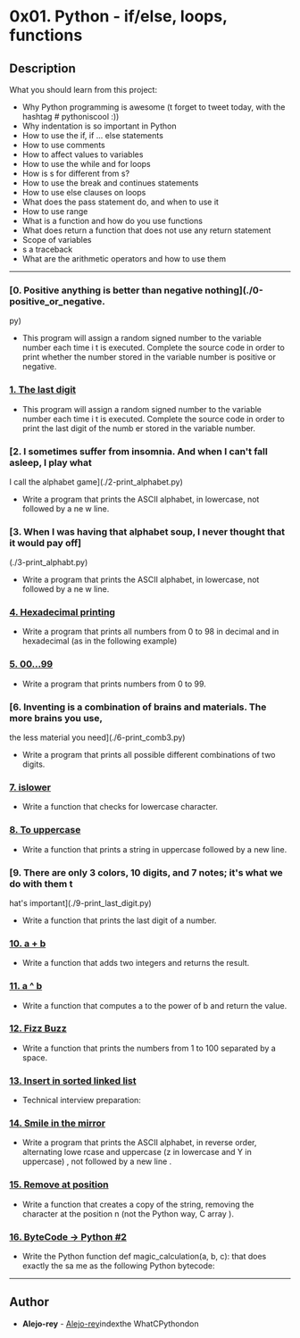 # 0x01. Python - if/else, loops, functions

## Description
What you should learn from this project:

* Why Python programming is awesome (t forget to tweet today, with the hashtag #
pythoniscool :))
* Why indentation is so important in Python
* How to use the if, if ... else statements
* How to use comments
* How to affect values to variables
* How to use the while and for loops
* How is s for different from s?
* How to use the break and continues statements
* How to use else clauses on loops
* What does the pass statement do, and when to use it
* How to use range
* What is a function and how do you use functions
* What does return a function that does not use any return statement
* Scope of variables
* s a traceback
* What are the arithmetic operators and how to use them

---

### [0. Positive anything is better than negative nothing](./0-positive_or_negative.
py)
* This program will assign a random signed number to the variable number each time i
t is executed. Complete the source code in order to print whether the number stored
in the variable number is positive or negative.


### [1. The last digit](./1-last_digit.py)
* This program will assign a random signed number to the variable number each time i
t is executed. Complete the source code in order to print the last digit of the numb
er stored in the variable number.


### [2. I sometimes suffer from insomnia. And when I can't fall asleep, I play what
I call the alphabet game](./2-print_alphabet.py)
* Write a program that prints the ASCII alphabet, in lowercase, not followed by a ne
w line.


### [3. When I was having that alphabet soup, I never thought that it would pay off]
(./3-print_alphabt.py)
* Write a program that prints the ASCII alphabet, in lowercase, not followed by a ne
w line.


### [4. Hexadecimal printing](./4-print_hexa.py)
* Write a program that prints all numbers from 0 to 98 in decimal and in hexadecimal
 (as in the following example)


### [5. 00...99](./5-print_comb2.py)
* Write a program that prints numbers from 0 to 99.


### [6. Inventing is a combination of brains and materials. The more brains you use,
 the less material you need](./6-print_comb3.py)
* Write a program that prints all possible different combinations of two digits.


### [7. islower](./7-islower.py)
* Write a function that checks for lowercase character.


### [8. To uppercase](./8-uppercase.py)
* Write a function that prints a string in uppercase followed by a new line.


### [9. There are only 3 colors, 10 digits, and 7 notes; it's what we do with them t
hat's important](./9-print_last_digit.py)
* Write a function that prints the last digit of a number.


### [10. a + b](./10-add.py)
* Write a function that adds two integers and returns the result.


### [11. a ^ b](./11-pow.py)
* Write a function that computes a to the power of b and return the value.


### [12. Fizz Buzz](./12-fizzbuzz.py)
* Write a function that prints the numbers from 1 to 100 separated by a space.


### [13. Insert in sorted linked list](./13-insert_number.c)
* Technical interview preparation:


### [14. Smile in the mirror](./100-print_tebahpla.py)
* Write a program that prints the ASCII alphabet, in reverse order, alternating lowe
rcase and uppercase (z in lowercase and Y in uppercase) , not followed by a new line
.


### [15. Remove at position](./101-remove_char_at.py)
* Write a function that creates a copy of the string, removing the character at the
position n (not the Python way, C array ).


### [16. ByteCode -> Python #2](./102-magic_calculation.py)
* Write the Python function def magic_calculation(a, b, c): that does exactly the sa
me as the following Python bytecode:

---

## Author
* **Alejo-rey** - [Alejo-rey](https://github.com/Alejo-Rey)indexthe WhatCPythondon